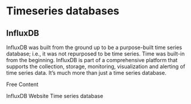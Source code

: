 # Timeseries databases

## InfluxDB

InfluxDB was built from the ground up to be a purpose-built time series database; i.e., it was not repurposed to be time series. Time was built-in from the beginning. InfluxDB is part of a comprehensive platform that supports the collection, storage, monitoring, visualization and alerting of time series data. It’s much more than just a time series database.

<ResourceGroupTitle>Free Content</ResourceGroupTitle>

<BadgeLink badgeText='Official Website' colorScheme='blue' href='https://www.influxdata.com/'>InfluxDB Website</BadgeLink>
<BadgeLink badgeText='Read' colorScheme='yellow' href='https://www.influxdata.com/time-series-database/'>Time series database</BadgeLink>
